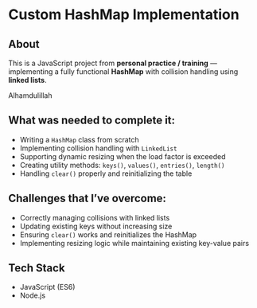 # Custom HashMap Implementation

## About

This is a JavaScript project from **personal practice / training** — implementing a fully functional **HashMap** with collision handling using **linked lists**.

Alhamdulillah

## What was needed to complete it:

- Writing a `HashMap` class from scratch
- Implementing collision handling with `LinkedList`
- Supporting dynamic resizing when the load factor is exceeded
- Creating utility methods: `keys()`, `values()`, `entries()`, `length()`
- Handling `clear()` properly and reinitializing the table

## Challenges that I’ve overcome:

- Correctly managing collisions with linked lists
- Updating existing keys without increasing size
- Ensuring `clear()` works and reinitializes the HashMap
- Implementing resizing logic while maintaining existing key-value pairs

## Tech Stack

- JavaScript (ES6)
- Node.js
